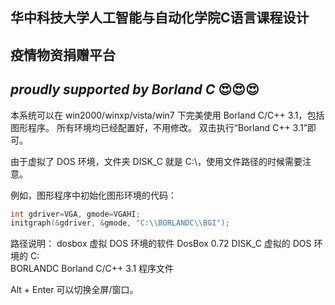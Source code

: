 ## 华中科技大学人工智能与自动化学院C语言课程设计
## 疫情物资捐赠平台
## *proudly supported by Borland C* 😍😍😍

本系统可以在 win2000/winxp/vista/win7 下完美使用 Borland C/C++ 3.1，包括图形程序。
所有环境均已经配置好，不用修改。
双击执行“Borland C++ 3.1”即可。

由于虚拟了 DOS 环境，文件夹 DISK_C 就是 C:\，使用文件路径的时候需要注意。

例如，图形程序中初始化图形环境的代码：

~~~c
int gdriver=VGA, gmode=VGAHI;
initgraph(&gdriver, &gmode, "C:\\BORLANDC\\BGI");
~~~

路径说明：
dosbox		虚拟 DOS 环境的软件 DosBox 0.72
DISK_C		虚拟的 DOS 环境的 C:\
BORLANDC	Borland C/C++ 3.1 程序文件

Alt + Enter 可以切换全屏/窗口。